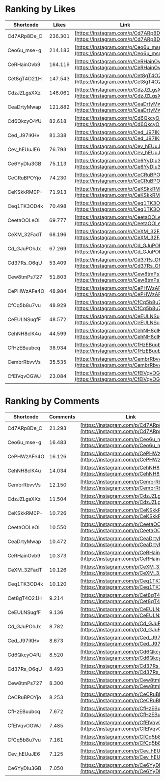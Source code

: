# Ranking by Likes

| Shortcode   | Likes   | Link |
| ----        | ----    | ---- |
| Cd7ARp8De_C | 236.301 | [https://instagram.com/p/Cd7ARp8De_C](https://instagram.com/p/Cd7ARp8De_C0) |
| Ceo6u_mse-g | 214.183 | [https://instagram.com/p/Ceo6u_mse-g](https://instagram.com/p/Ceo6u_mse-g0) |
| CeRHainOvb9 | 164.119 | [https://instagram.com/p/CeRHainOvb9](https://instagram.com/p/CeRHainOvb90) |
| Cet8gT4O21H | 147.543 | [https://instagram.com/p/Cet8gT4O21H](https://instagram.com/p/Cet8gT4O21H0) |
| CdzJZLgsXXz | 146.061 | [https://instagram.com/p/CdzJZLgsXXz](https://instagram.com/p/CdzJZLgsXXz0) |
| CeaDrtyMwap | 121.882 | [https://instagram.com/p/CeaDrtyMwap](https://instagram.com/p/CeaDrtyMwap0) |
| Cd6QkcyO4fU | 82.618  | [https://instagram.com/p/Cd6QkcyO4fU](https://instagram.com/p/Cd6QkcyO4fU0) |
| Ced_J97lKHv | 81.338  | [https://instagram.com/p/Ced_J97lKHv](https://instagram.com/p/Ced_J97lKHv0) |
| Cev_hEUuJE6 | 76.793  | [https://instagram.com/p/Cev_hEUuJE6](https://instagram.com/p/Cev_hEUuJE60) |
| Ce6YyDIu3GB | 75.113  | [https://instagram.com/p/Ce6YyDIu3GB](https://instagram.com/p/Ce6YyDIu3GB0) |
| CeCRuBPOYjo | 74.230  | [https://instagram.com/p/CeCRuBPOYjo](https://instagram.com/p/CeCRuBPOYjo0) |
| CeKSkkRM0P- | 71.913  | [https://instagram.com/p/CeKSkkRM0P-](https://instagram.com/p/CeKSkkRM0P-0) |
| Ceq1TK3OD4k | 70.498  | [https://instagram.com/p/Ceq1TK3OD4k](https://instagram.com/p/Ceq1TK3OD4k0) |
| CeetaOOLeOI | 69.777  | [https://instagram.com/p/CeetaOOLeOI](https://instagram.com/p/CeetaOOLeOI0) |
| CeXM_32FadT | 68.196  | [https://instagram.com/p/CeXM_32FadT](https://instagram.com/p/CeXM_32FadT0) |
| Cd_GJuPOhJx | 67.269  | [https://instagram.com/p/Cd_GJuPOhJx](https://instagram.com/p/Cd_GJuPOhJx0) |
| Cd37Rs_O6qU | 53.409  | [https://instagram.com/p/Cd37Rs_O6qU](https://instagram.com/p/Cd37Rs_O6qU0) |
| Cew8tmPs727 | 51.803  | [https://instagram.com/p/Cew8tmPs727](https://instagram.com/p/Cew8tmPs7270) |
| CePHWzAFe4O | 48.984  | [https://instagram.com/p/CePHWzAFe4O](https://instagram.com/p/CePHWzAFe4O0) |
| CfCq5b8u7vu | 48.929  | [https://instagram.com/p/CfCq5b8u7vu](https://instagram.com/p/CfCq5b8u7vu0) |
| CeEULNSugfF | 48.572  | [https://instagram.com/p/CeEULNSugfF](https://instagram.com/p/CeEULNSugfF0) |
| CehNH8clK4u | 44.599  | [https://instagram.com/p/CehNH8clK4u](https://instagram.com/p/CehNH8clK4u0) |
| CfHzEBuubcq | 38.934  | [https://instagram.com/p/CfHzEBuubcq](https://instagram.com/p/CfHzEBuubcq0) |
| CembrRbvvVs | 35.535  | [https://instagram.com/p/CembrRbvvVs](https://instagram.com/p/CembrRbvvVs0) |
| CfElVqvOGWJ | 23.084  | [https://instagram.com/p/CfElVqvOGWJ](https://instagram.com/p/CfElVqvOGWJ0) |


# Ranking by Comments

| Shortcode   | Comments | Link |
| ----        | ----     | ---- |
| Cd7ARp8De_C | 21.293   | [https://instagram.com/p/Cd7ARp8De_C](https://instagram.com/p/Cd7ARp8De_C0) |
| Ceo6u_mse-g | 16.483   | [https://instagram.com/p/Ceo6u_mse-g](https://instagram.com/p/Ceo6u_mse-g0) |
| CePHWzAFe4O | 16.126   | [https://instagram.com/p/CePHWzAFe4O](https://instagram.com/p/CePHWzAFe4O0) |
| CehNH8clK4u | 14.034   | [https://instagram.com/p/CehNH8clK4u](https://instagram.com/p/CehNH8clK4u0) |
| CembrRbvvVs | 12.150   | [https://instagram.com/p/CembrRbvvVs](https://instagram.com/p/CembrRbvvVs0) |
| CdzJZLgsXXz | 11.504   | [https://instagram.com/p/CdzJZLgsXXz](https://instagram.com/p/CdzJZLgsXXz0) |
| CeKSkkRM0P- | 10.726   | [https://instagram.com/p/CeKSkkRM0P-](https://instagram.com/p/CeKSkkRM0P-0) |
| CeetaOOLeOI | 10.550   | [https://instagram.com/p/CeetaOOLeOI](https://instagram.com/p/CeetaOOLeOI0) |
| CeaDrtyMwap | 10.472   | [https://instagram.com/p/CeaDrtyMwap](https://instagram.com/p/CeaDrtyMwap0) |
| CeRHainOvb9 | 10.373   | [https://instagram.com/p/CeRHainOvb9](https://instagram.com/p/CeRHainOvb90) |
| CeXM_32FadT | 10.126   | [https://instagram.com/p/CeXM_32FadT](https://instagram.com/p/CeXM_32FadT0) |
| Ceq1TK3OD4k | 10.120   | [https://instagram.com/p/Ceq1TK3OD4k](https://instagram.com/p/Ceq1TK3OD4k0) |
| Cet8gT4O21H | 9.214    | [https://instagram.com/p/Cet8gT4O21H](https://instagram.com/p/Cet8gT4O21H0) |
| CeEULNSugfF | 9.136    | [https://instagram.com/p/CeEULNSugfF](https://instagram.com/p/CeEULNSugfF0) |
| Cd_GJuPOhJx | 8.782    | [https://instagram.com/p/Cd_GJuPOhJx](https://instagram.com/p/Cd_GJuPOhJx0) |
| Ced_J97lKHv | 8.673    | [https://instagram.com/p/Ced_J97lKHv](https://instagram.com/p/Ced_J97lKHv0) |
| Cd6QkcyO4fU | 8.520    | [https://instagram.com/p/Cd6QkcyO4fU](https://instagram.com/p/Cd6QkcyO4fU0) |
| Cd37Rs_O6qU | 8.493    | [https://instagram.com/p/Cd37Rs_O6qU](https://instagram.com/p/Cd37Rs_O6qU0) |
| Cew8tmPs727 | 8.300    | [https://instagram.com/p/Cew8tmPs727](https://instagram.com/p/Cew8tmPs7270) |
| CeCRuBPOYjo | 8.253    | [https://instagram.com/p/CeCRuBPOYjo](https://instagram.com/p/CeCRuBPOYjo0) |
| CfHzEBuubcq | 7.672    | [https://instagram.com/p/CfHzEBuubcq](https://instagram.com/p/CfHzEBuubcq0) |
| CfElVqvOGWJ | 7.485    | [https://instagram.com/p/CfElVqvOGWJ](https://instagram.com/p/CfElVqvOGWJ0) |
| CfCq5b8u7vu | 7.161    | [https://instagram.com/p/CfCq5b8u7vu](https://instagram.com/p/CfCq5b8u7vu0) |
| Cev_hEUuJE6 | 7.125    | [https://instagram.com/p/Cev_hEUuJE6](https://instagram.com/p/Cev_hEUuJE60) |
| Ce6YyDIu3GB | 7.050    | [https://instagram.com/p/Ce6YyDIu3GB](https://instagram.com/p/Ce6YyDIu3GB0) |
